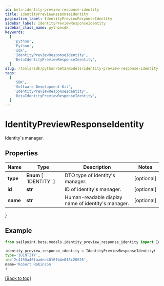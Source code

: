 ```yaml
---
id: beta-identity-preview-response-identity
title: IdentityPreviewResponseIdentity
pagination_label: IdentityPreviewResponseIdentity
sidebar_label: IdentityPreviewResponseIdentity
sidebar_class_name: pythonsdk
keywords:
  [
    'python',
    'Python',
    'sdk',
    'IdentityPreviewResponseIdentity',
    'BetaIdentityPreviewResponseIdentity',
  ]
slug: /tools/sdk/python/beta/models/identity-preview-response-identity
tags:
  [
    'SDK',
    'Software Development Kit',
    'IdentityPreviewResponseIdentity',
    'BetaIdentityPreviewResponseIdentity',
  ]
---
```


# IdentityPreviewResponseIdentity

Identity's manager.

## Properties

| Name | Type | Description | Notes |
| --- | --- | --- | --- |
| **type** | **Enum** [ 'IDENTITY' ] | DTO type of identity's manager. | [optional] |
| **id** | **str** | ID of identity's manager. | [optional] |
| **name** | **str** | Human-readable display name of identity's manager. | [optional] |

}

## Example

```python
from sailpoint.beta.models.identity_preview_response_identity import IdentityPreviewResponseIdentity

identity_preview_response_identity = IdentityPreviewResponseIdentity(
type='IDENTITY',
id='2c4180a46faadee4016fb4e018c20626',
name='Robert Robinson'
)

```

[[Back to top]](#)
